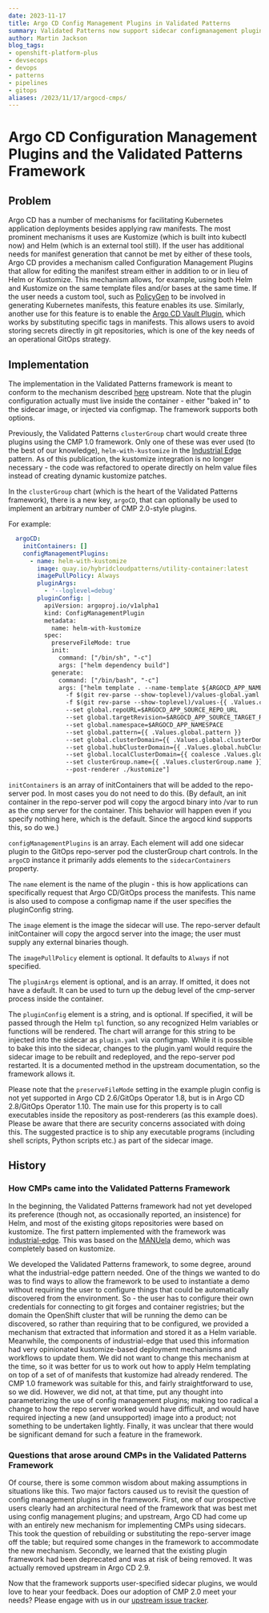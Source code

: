 ```yaml
---
date: 2023-11-17
title: Argo CD Config Management Plugins in Validated Patterns
summary: Validated Patterns now support sidecar configmanagement plugins in ArgoCD
author: Martin Jackson
blog_tags:
- openshift-platform-plus
- devsecops
- devops
- patterns
- pipelines
- gitops
aliases: /2023/11/17/argocd-cmps/
---
```


# Argo CD Configuration Management Plugins and the Validated Patterns Framework

## Problem

Argo CD has a number of mechanisms for facilitating Kubernetes application deployments besides applying raw manifests.
The most prominent mechanisms it uses are Kustomize (which is built into kubectl now) and Helm (which is an external tool still). If the user has additional needs for manifest generation that cannot be met by either of these tools, Argo CD
provides a mechanism called Configuration Management Plugins that allow for editing the manifest stream either in
addition to or in lieu of Helm or Kustomize. This mechanism allows, for example, using both Helm and Kustomize on the
same template files and/or bases at the same time. If the user needs a custom tool, such as [PolicyGen](https://cloud.redhat.com/blog/generating-governance-policies-using-kustomize-and-gitops) to be involved in generating Kubernetes
manifests, this feature enables its use. Similarly, another use for this feature is to enable the
[Argo CD Vault Plugin](https://github.com/argoproj-labs/argocd-vault-plugin), which works by substituting specific tags
in manifests. This allows users to avoid storing secrets directly in git repositories, which is one of the key needs
of an operational GitOps strategy.

## Implementation

The implementation in the Validated Patterns framework is meant to conform to the mechanism described [here](https://argo-cd.readthedocs.io/en/stable/operator-manual/config-management-plugins/) upstream. Note that the plugin configuration
actually must live inside the container - either "baked in" to the sidecar image, or injected via configmap. The
framework supports both options.

Previously, the Validated Patterns `clusterGroup` chart would create three plugins using the CMP 1.0 framework. Only one
of these was ever used (to the best of our knowledge), `helm-with-kustomize` in the [Industrial Edge](https://github.com/validatedpatterns/industrial-edge) pattern. As of this publication, the kustomize integration is no longer necessary -
the code was refactored to operate directly on helm value files instead of creating dynamic kustomize patches.

In the `clusterGroup` chart (which is the heart of the Validated Patterns framework), there is a new key, `argoCD`,
that can optionally be used to implement an arbitrary number of CMP 2.0-style plugins.

For example:

```yaml
  argoCD:
    initContainers: []
    configManagementPlugins:
      - name: helm-with-kustomize
        image: quay.io/hybridcloudpatterns/utility-container:latest
        imagePullPolicy: Always
        pluginArgs:
          - '--loglevel=debug'
        pluginConfig: |
          apiVersion: argoproj.io/v1alpha1
          kind: ConfigManagementPlugin
          metadata:
            name: helm-with-kustomize
          spec:
            preserveFileMode: true
            init:
              command: ["/bin/sh", "-c"]
              args: ["helm dependency build"]
            generate:
              command: ["/bin/bash", "-c"]
              args: ["helm template . --name-template ${ARGOCD_APP_NAME:0:52}
                -f $(git rev-parse --show-toplevel)/values-global.yaml
                -f $(git rev-parse --show-toplevel)/values-{{ .Values.clusterGroup.name }}.yaml
                --set global.repoURL=$ARGOCD_APP_SOURCE_REPO_URL
                --set global.targetRevision=$ARGOCD_APP_SOURCE_TARGET_REVISION
                --set global.namespace=$ARGOCD_APP_NAMESPACE
                --set global.pattern={{ .Values.global.pattern }}
                --set global.clusterDomain={{ .Values.global.clusterDomain }}
                --set global.hubClusterDomain={{ .Values.global.hubClusterDomain }}
                --set global.localClusterDomain={{ coalesce .Values.global.localClusterDomain .Values.global.hubClusterDomain }}
                --set clusterGroup.name={{ .Values.clusterGroup.name }}
                --post-renderer ./kustomize"]
```

`initContainers` is an array of initContainers that will be added to the repo-server pod. In most cases you do not need
to do this. (By default, an init container in the repo-server pod will copy the argocd binary into /var to run as the
cmp server for the container. This behavior will happen even if you specify nothing here, which is the default. Since
the argocd kind supports this, so do we.)

`configManagementPlugins` is an array. Each element will add one sidecar plugin to the GitOps repo-server pod the
clusterGroup chart controls. In the `argoCD` instance it primarily adds elements to the `sidecarContainers` property.

The `name` element is the name of the plugin - this is how applications can specifically request that Argo CD/GitOps
process the manifests. This name is also used to compose a configmap name if the user specifies the pluginConfig string.

The `image` element is the image the sidecar will use. The repo-server default initContainer will copy the argocd server
into the image; the user must supply any external binaries though.

The `imagePullPolicy` element is optional. It defaults to `Always` if not specified.

The `pluginArgs` element is optional, and is an array. If omitted, it does not have a default. It can be used to turn
up the debug level of the cmp-server process inside the container.

The `pluginConfig` element is a string, and is optional. If specified, it will be passed through the Helm `tpl`
function, so any recognized Helm variables or functions will be rendered. The chart will arrange for this string to
be injected into the sidecar as `plugin.yaml` via configmap. While it is possible to bake this into the sidecar, changes
to the plugin.yaml would require the sidecar image to be rebuilt and redeployed, and the repo-server pod restarted. It
is a documented method in the upstream documentation, so the framework allows it.

Please note that the `preserveFileMode` setting in the example plugin config is not yet supported in Argo CD 2.6/GitOps
Operator 1.8, but is in Argo CD 2.8/GitOps Operator 1.10. The main use for this property is to call executables inside
the repository as post-renderers (as this example does). Please be aware that there are security concerns associated
with doing this. The suggested practice is to ship any executable programs (including shell scripts, Python scripts
etc.) as part of the sidecar image.

## History

### How CMPs came into the Validated Patterns Framework

In the beginning, the Validated Patterns framework had not yet developed its preference (though not, as occasionally
reported, an insistence) for Helm, and most of the existing gitops repositories were based on kustomize. The first
pattern implemented with the framework was [industrial-edge](https://github.com/validatedpatterns/industrial-edge).
This was based on the [MANUela](https://github.com/sa-mw-dach/manuela) demo, which was completely based on kustomize.

We developed the Validated Patterns framework, to some degree, around what the industrial-edge pattern needed. One of
the things we wanted to do was to find ways to allow the framework to be used to instantiate a demo without requiring
the user to configure things that could be automatically discovered from the environment. So - the user has to
configure their own credentials for connecting to git forges and container registries; but the domain the OpenShift
cluster that will be running the demo can be discovered, so rather than requiring that to be configured, we provided a
mechanism that extracted that information and stored it as a Helm variable. Meanwhile, the components of industrial-edge
that used this information had very opinionated kustomize-based deployment mechanisms and workflows to update them.
We did not want to change this mechanism at the time, so it was better for us to work out how to apply Helm templating
on top of a set of of manifests that kustomize had already rendered. The CMP 1.0 framework was suitable for this, and
fairly straightforward to use, so we did. However, we did not, at that time, put any thought into parameterizing the
use of config management plugins; making too radical a change to how the repo server worked would have difficult, and
would have required injecting a new (and unsupported) image into a product; not something to be undertaken lightly.
Finally, it was unclear that there would be significant demand for such a feature in the framework.

### Questions that arose around CMPs in the Validated Patterns Framework

Of course, there is some common wisdom about making assumptions in situations like this. Two major factors caused us to
revisit the question of config management plugins in the framework. First, one of our prospective users clearly had an
architectural need of the framework that was best met using config management plugins; and upstream, Argo CD had come up
with an entirely new mechanism for implementing CMPs using sidecars. This took the question of rebuilding or
substituting the repo-server image off the table; but required some changes in the framework to accommodate the new
mechanism. Secondly, we learned that the existing plugin framework had been deprecated and was at risk of being removed. It was actually removed upstream in Argo CD 2.9.

Now that the framework supports user-specified sidecar plugins, we would love to hear your feedback. Does our adoption
of CMP 2.0 meet your needs? Please engage with us in our [upstream issue tracker](https://github.com/validatedpatterns/common/issues).
